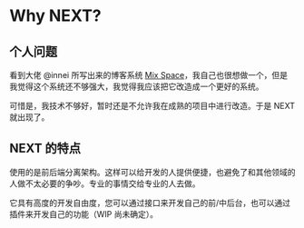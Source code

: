 # Why NEXT?

## 个人问题

看到大佬 @innei 所写出来的博客系统 [Mix Space](https://github.com/mx-space/)，我自己也很想做一个，但是我觉得这个系统还不够强大，我觉得我应该把它改造成一个更好的系统。

可惜是，我技术不够好，暂时还是不允许我在成熟的项目中进行改造。于是 NEXT 就出现了。

## NEXT 的特点

使用的是前后端分离架构。这样可以给开发的人提供便捷，也避免了和其他领域的人做不太必要的争吵。专业的事情交给专业的人去做。

它具有高度的开发自由度，您可以通过接口来开发自己的前/中后台，也可以通过插件来开发自己的功能（WIP 尚未确定）。

